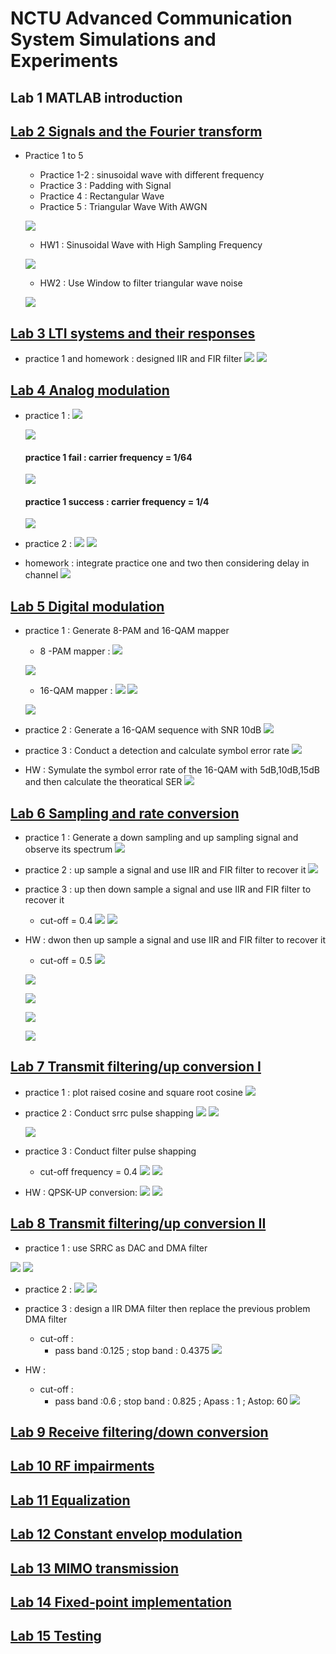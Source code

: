 # NCTU Advanced Communication System Simulations and Experiments
## Lab 1 MATLAB introduction



## [Lab 2 Signals and the Fourier transform](https://github.com/EthanLiao/NCTU-Advanced-Communication-System-Simulations-and-Experiments/tree/master/Lab_2)

- Practice 1 to 5
    - Practice 1-2 : sinusoidal wave with different frequency
    - Practice 3 : Padding with Signal
    - Practice 4 : Rectangular Wave
    - Practice 5 : Triangular Wave With AWGN

    ![](https://i.imgur.com/iBafg1k.png)

    - HW1 : Sinusoidal Wave with High Sampling Frequency

    ![](https://i.imgur.com/RkoYbHM.png)

    - HW2 : Use Window to filter triangular wave noise

    ![](https://i.imgur.com/JXhktbl.png)

## [Lab 3 LTI systems and their responses](https://github.com/EthanLiao/NCTU-Advanced-Communication-System-Simulations-and-Experiments/tree/master/Lab_3)

- practice 1 and homework : designed IIR and FIR filter
    ![](https://i.imgur.com/rLZJUSD.png)
    ![](https://i.imgur.com/tqvNTZs.png)

## [Lab 4 Analog modulation ](https://github.com/EthanLiao/NCTU-Advanced-Communication-System-Simulations-and-Experiments/tree/master/Lab_4)

- practice 1 :
    ![](https://i.imgur.com/P8NwRNy.png)

    ![](https://i.imgur.com/XXeWhKT.png)

    #### practice 1 fail : carrier frequency = 1/64
    ![](https://i.imgur.com/Q97J7uj.png)

    #### practice 1 success : carrier frequency = 1/4
    ![](https://i.imgur.com/8F8ombT.png)

- practice 2 : 
    ![](https://i.imgur.com/CtFhaAw.png)
    ![](https://i.imgur.com/qjRKUOL.png)

- homework : integrate practice one and two then considering delay in channel
    ![](https://i.imgur.com/m6eQ0KR.png)


## [Lab 5 Digital modulation ](https://github.com/EthanLiao/NCTU-Advanced-Communication-System-Simulations-and-Experiments/tree/master/Lab_5)
- practice 1 : Generate 8-PAM and 16-QAM mapper
   
    - 8 -PAM mapper :
    ![](https://i.imgur.com/ZvrdBMN.png)

    ![](https://i.imgur.com/POWisGk.png)

    - 16-QAM mapper :
    ![](https://i.imgur.com/CcCoPvG.png)
    ![](https://i.imgur.com/g00baJs.png)

    ![](https://i.imgur.com/bhFoNtm.png)

- practice 2 : Generate a 16-QAM sequence with SNR 10dB
    ![](https://i.imgur.com/kYUB4do.png)

- practice 3 : Conduct a detection and calculate symbol error rate
    ![](https://i.imgur.com/BbOsNgO.png)

- HW : Symulate the symbol error rate of the 16-QAM with 5dB,10dB,15dB and then calculate the theoratical SER
    ![](https://i.imgur.com/kXertEU.png)

## [Lab 6 Sampling and rate conversion ](https://github.com/EthanLiao/NCTU-Advanced-Communication-System-Simulations-and-Experiments/tree/master/Lab_6)

- practice 1 : Generate a down sampling and up sampling signal and observe its spectrum
    ![](https://i.imgur.com/odXx2SN.png)

- practice 2 : up sample a signal and use IIR and FIR filter to recover it
    ![](https://i.imgur.com/FTcu9Pn.png)

- practice 3 : up then down sample a signal and use IIR and FIR filter to recover it
    - cut-off = 0.4 
    ![](https://i.imgur.com/KLYXMb2.png)
    ![](https://i.imgur.com/xJPz7H0.png)


- HW : dwon then up sample a signal and use IIR and FIR filter to recover it
    - cut-off = 0.5
    ![](https://i.imgur.com/A2T9ZTx.png)
    
    ![](https://i.imgur.com/lhAbvGg.png)

    ![](https://i.imgur.com/2dbn7BV.png)

    ![](https://i.imgur.com/Ft0X6DN.png)
    
    ![](https://i.imgur.com/5bXIEDG.png)

## [Lab 7 Transmit filtering/up conversion I ](https://github.com/EthanLiao/NCTU-Advanced-Communication-System-Simulations-and-Experiments/tree/master/Lab_7)
   - practice 1 : plot raised cosine and square root cosine
   ![](https://i.imgur.com/0mqpc5a.png)

   - practice 2 : Conduct srrc pulse shapping
    ![](https://i.imgur.com/QhMFxOl.png)
    ![](https://i.imgur.com/lvBzA6d.png)
    
        ![](https://i.imgur.com/9GN31pO.png)

   - practice 3 : Conduct filter pulse shapping
       - cut-off frequency = 0.4
       ![](https://i.imgur.com/m2DLyX4.png)
       ![](https://i.imgur.com/4OQNi9S.png)

   - HW : QPSK-UP conversion:
       ![](https://i.imgur.com/aApqECj.png)
        ![](https://i.imgur.com/XJq1tgf.png)

    
## [Lab 8 Transmit filtering/up conversion II](https://github.com/EthanLiao/NCTU-Advanced-Communication-System-Simulations-and-Experiments/tree/master/Lab_8)
    
- practice 1 : use SRRC as DAC and DMA filter


![](https://i.imgur.com/evJlbEg.png)
![](https://i.imgur.com/dR4AzAA.png)

- practice 2 :
![](https://i.imgur.com/z2EylfH.png)
![](https://i.imgur.com/FQmiDdP.png)


- practice 3 : design a IIR DMA filter then replace the previous problem DMA filter
    - cut-off : 
        - pass band :0.125 ; stop band : 0.4375
    ![](https://i.imgur.com/uK8HQQt.png)

- HW : 
    - cut-off : 
        - pass band :0.6 ; stop band : 0.825 ; Apass : 1 ; Astop: 60
![](https://i.imgur.com/Z5AAMFP.png)

## [Lab 9 Receive filtering/down conversion](https://github.com/EthanLiao/NCTU-Advanced-Communication-System-Simulations-and-Experiments/tree/master/Lab_9)


## [Lab 10 RF impairments](https://github.com/EthanLiao/NCTU-Advanced-Communication-System-Simulations-and-Experiments/tree/master/Lab_10)


## [Lab 11 Equalization ](https://github.com/EthanLiao/NCTU-Advanced-Communication-System-Simulations-and-Experiments/tree/master/Lab_11)


## [Lab 12 Constant envelop modulation ](https://github.com/EthanLiao/NCTU-Advanced-Communication-System-Simulations-and-Experiments/tree/master/Lab_12)


## [Lab 13 MIMO transmission](https://github.com/EthanLiao/NCTU-Advanced-Communication-System-Simulations-and-Experiments/tree/master/Lab_13)


## [Lab 14 Fixed-point implementation]()
## [Lab 15 Testing]()
